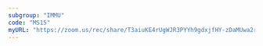 ```yaml
---
subgroup: "IMMU"
code: "MS15"
myURL: "https://zoom.us/rec/share/T3aiuKE4rUgWJR3PYYh9gdxjfHY-zDaMUwa2rHiUsy0h-hNK62hrlFxo_yXYPE-Z.MdXOqjAQDdtFWrGj?startTime=1623889793000"
---
```

